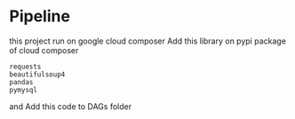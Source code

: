 # Pipeline
this project run on google cloud composer
Add this library on pypi package of cloud composer
```
requests
beautifulsoup4
pandas
pymysql
```
and Add this code to DAGs folder
